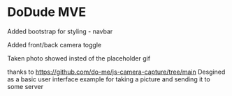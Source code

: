 # DoDude MVE

Added bootstrap for styling
    - navbar

Added front/back camera toggle 

Taken photo showed insted of the placeholder gif



thanks to 
https://github.com/do-me/js-camera-capture/tree/main
Desgined as a basic user interface example for taking a picture and sending it to some server